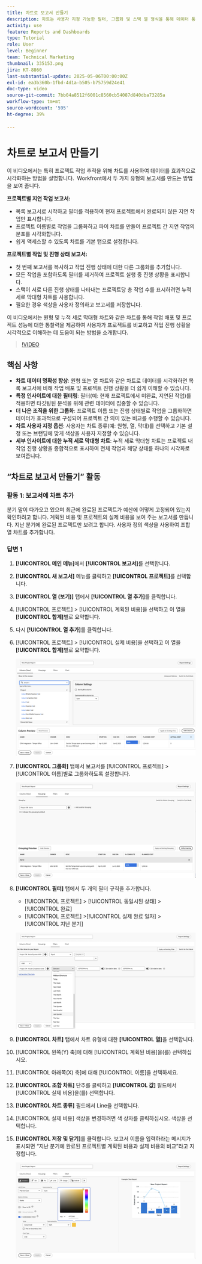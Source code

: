 ```yaml
---
title: 차트로 보고서 만들기
description: 차트는 사용자 지정 가능한 필터, 그룹화 및 스택 열 형식을 통해 데이터 통찰력을 구성하여 데이터 시각화를 향상하므로 분석을 더 명확하고 실용적으로 수행할 수 있습니다.
activity: use
feature: Reports and Dashboards
type: Tutorial
role: User
level: Beginner
team: Technical Marketing
thumbnail: 335153.png
jira: KT-8860
last-substantial-update: 2025-05-06T00:00:00Z
exl-id: ea3b360b-1fbd-4d1a-b505-b75759d24e41
doc-type: video
source-git-commit: 7bb04a8512f6001c8560cb54087d840dba73285a
workflow-type: tm+mt
source-wordcount: '595'
ht-degree: 39%

---
```


# 차트로 보고서 만들기

이 비디오에서는 특히 프로젝트 작업 추적을 위해 차트를 사용하여 데이터를 효과적으로 시각화하는 방법을 설명합니다. &#x200B; Workfront에서 두 가지 유형의 보고서를 만드는 방법을 보여 줍니다.

**프로젝트별 지연 작업 보고서:**

* 목록 보고서로 시작하고 필터를 적용하여 현재 프로젝트에서 완료되지 않은 지연 작업만 표시합니다. &#x200B;
* 프로젝트 이름별로 작업을 그룹화하고 파이 차트를 만들어 프로젝트 간 지연 작업의 분포를 시각화합니다. &#x200B;
* 쉽게 액세스할 수 있도록 차트를 기본 탭으로 설정합니다. &#x200B;

**프로젝트별 작업 및 진행 상태 보고서:**

* 첫 번째 보고서를 복사하고 작업 진행 상태에 대한 다른 그룹화를 추가합니다.
* 모든 작업을 포함하도록 필터를 제거하여 프로젝트 실행 중 진행 상황을 표시합니다.
* 스택이 서로 다른 진행 상태를 나타내는 프로젝트당 총 작업 수를 표시하려면 누적 세로 막대형 차트를 사용합니다.
* 필요한 경우 색상을 사용자 정의하고 보고서를 저장합니다.

이 비디오에서는 원형 및 누적 세로 막대형 차트와 같은 차트를 통해 작업 배포 및 프로젝트 성능에 대한 통찰력을 제공하여 사용자가 프로젝트를 비교하고 작업 진행 상황을 시각적으로 이해하는 데 도움이 되는 방법을 소개합니다. &#x200B;

>[!VIDEO](https://video.tv.adobe.com/v/335155/?quality=12&learn=on)

## 핵심 사항

* **차트 데이터 명확성 향상**: 원형 또는 열 차트와 같은 차트로 데이터를 시각화하면 목록 보고서에 비해 작업 배포 및 프로젝트 진행 상황을 더 쉽게 이해할 수 있습니다. &#x200B;
* **특정 인사이트에 대한 필터링**: 필터(예: 현재 프로젝트에서 미완료, 지연된 작업)를 적용하면 타깃팅된 분석을 위해 관련 데이터에 집중할 수 있습니다. &#x200B;
* **더 나은 조직을 위한 그룹화**: 프로젝트 이름 또는 진행 상태별로 작업을 그룹화하면 데이터가 효과적으로 구성되어 프로젝트 간 의미 있는 비교를 수행할 수 있습니다. &#x200B;
* **차트 사용자 지정 옵션**: 사용자는 차트 종류(예: 원형, 열, 막대)를 선택하고 기본 설정 또는 브랜딩에 맞게 색상을 사용자 지정할 수 있습니다. &#x200B;
* **세부 인사이트에 대한 누적 세로 막대형 차트**: 누적 세로 막대형 차트는 프로젝트 내 작업 진행 상황을 종합적으로 표시하여 전체 작업과 해당 상태를 하나의 시각화로 보여줍니다.


## “차트로 보고서 만들기” 활동

### 활동 1: 보고서에 차트 추가

분기 말이 다가오고 있으며 최근에 완료된 프로젝트가 예산에 어떻게 고정되어 있는지 확인하려고 합니다. 계획된 비용 및 프로젝트의 실제 비용을 보여 주는 보고서를 만듭니다. 지난 분기에 완료된 프로젝트만 보려고 합니다. 사용자 정의 색상을 사용하여 조합 열 차트를 추가합니다.

### 답변 1

1. **[!UICONTROL 메인 메뉴]**&#x200B;에서 **[!UICONTROL 보고서]**&#x200B;를 선택합니다.
1. **[!UICONTROL 새 보고서]** 메뉴를 클릭하고 **[!UICONTROL 프로젝트]**&#x200B;를 선택합니다.
1. **[!UICONTROL 열 (보기)]** 탭에서 **[!UICONTROL 열 추가]**&#x200B;를 클릭합니다.
1. [!UICONTROL 프로젝트] > [!UICONTROL 계획된 비용]을 선택하고 이 열을 **[!UICONTROL 합계]**&#x200B;별로 요약합니다.
1. 다시 **[!UICONTROL 열 추가]**&#x200B;를 클릭합니다.
1. [!UICONTROL 프로젝트] > [!UICONTROL 실제 비용]을 선택하고 이 열을 **[!UICONTROL 합계]**&#x200B;별로 요약합니다.

   ![보고서에 열을 추가하는 화면 이미지](assets/chart-report-columns.png)

1. **[!UICONTROL 그룹화]** 탭에서 보고서를 [!UICONTROL 프로젝트] > [!UICONTROL 이름]별로 그룹화하도록 설정합니다.

   ![보고서에 그룹화를 추가하는 화면 이미지](assets/chart-report-groupings.png)

1. **[!UICONTROL 필터]** 탭에서 두 개의 필터 규칙을 추가합니다.

   * [!UICONTROL 프로젝트] > [!UICONTROL 동일시된 상태] > [!UICONTROL 완료]
   * [!UICONTROL 프로젝트] >[!UICONTROL  실제 완료 일자] > [!UICONTROL 지난 분기]

   ![보고서에 필터를 추가하는 화면 이미지](assets/chart-report-filters.png)

1. **[!UICONTROL 차트]** 탭에서 차트 유형에 대한 **[!UICONTROL 열]**&#x200B;을 선택합니다.
1. [!UICONTROL 왼쪽(Y) 축]에 대해 [!UICONTROL 계획된 비용]을(를) 선택하십시오.
1. [!UICONTROL 아래쪽(X) 축]에 대해 [!UICONTROL 이름]을 선택하세요.
1. **[!UICONTROL 조합 차트]** 단추를 클릭하고 **[!UICONTROL 값]** 필드에서 [!UICONTROL 실제 비용]을(를) 선택합니다.
1. **[!UICONTROL 차트 종류]** 필드에서 Line을 선택합니다.
1. [!UICONTROL 실제 비용] 색상을 변경하려면 색 상자를 클릭하십시오. 색상을 선택합니다.
1. **[!UICONTROL 저장 및 닫기]**&#x200B;를 클릭합니다. 보고서 이름을 입력하라는 메시지가 표시되면 “지난 분기에 완료된 프로젝트별 계획된 비용과 실제 비용의 비교”라고 지정합니다.

   ![보고서에 차트를 추가하는 화면 이미지](assets/chart-report-chart.png)
